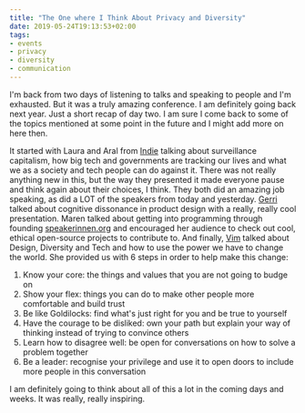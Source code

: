 ```yaml
---
title: "The One where I Think About Privacy and Diversity"
date: 2019-05-24T19:13:53+02:00
tags: 
- events
- privacy
- diversity
- communication
---
```


I'm back from two days of listening to talks and speaking to people and I'm exhausted. But it was a truly amazing conference. I am definitely going back next year. Just a short recap of day two. I am sure I come back to some of the topics mentioned at some point in the future and I might add more on here then.

It started with Laura and Aral from [Indie](https://ind.ie) talking about surveillance capitalism, how big tech and governments are tracking our lives and what we as a society and tech people can do against it. There was not really anything new in this, but the way they presented it made everyone pause and think again about their choices, I think. They both did an amazing job speaking, as did a LOT of the speakers from today and yesterday. [Gerri](https://muehle-design.com/) talked about cognitive dissonance in product design with a really, really cool presentation. Maren talked about getting into programming through founding [speakerinnen.org](https://speakerinnen.org/) and encouraged her audience to check out cool, ethical open-source projects to contribute to. And finally, [Vim](https://twitter.com/ThatGirlVim) talked about Design, Diversity and Tech and how to use the power we have to change the world. She provided us with 6 steps in order to help make this change: 

1. Know your core: the things and values that you are not going to budge on
2. Show your flex: things you can do to make other people more comfortable and build trust
3. Be like Goldilocks: find what's just right for you and be true to yourself
4. Have the courage to be disliked: own your path but explain your way of thinking instead of trying to convince others
5. Learn how to disagree well: be open for conversations on how to solve a problem together
6. Be a leader: recognise your privilege and use it to open doors to include more people in this conversation

I am definitely going to think about all of this a lot in the coming days and weeks. It was really, really inspiring. 